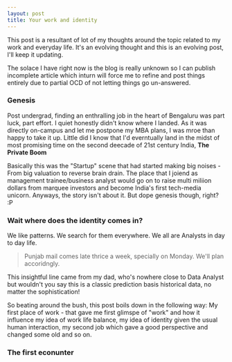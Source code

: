 ```yaml
---
layout: post
title: Your work and identity
---
```


This post is a resultant of lot of my thoughts around the topic related to my work and everyday life. It's an evolving thought and this is an evolving post, I'll keep it updating.

The solace I have right now is the blog is really unknown so I can publish incomplete article which inturn will force me to refine and post things entirely due to partial OCD of not letting things go un-answered.


### Genesis

Post undergrad,  finding an enthralling job in the heart of Bengaluru was part luck, part effort. I quiet honestly didn't know where I landed. As it was directly on-campus and let me postpone my MBA plans, I was mroe than happy to take it up. Little did I know that I'd everntually land in the midst of most promising time on the second deecade of 21st century India, <strong> The Private Boom </strong>

Basically this was the "Startup" scene that had started making big noises - From big valuation to reverse brain drain. The place that I joiend as management trainee/business analyst would go on to raise multi miliion dollars from marquee investors and become India's first tech-media unicorn. Anyways, the story isn't about it. But dope genesis though, right? :P


### Wait where does the identity comes in?

We like patterns. We search for them everywhere. We all are Analysts in day to day life.
> Punjab mail comes late thrice a week, specially on Monday. We'll plan accoridngly.

This insightful line came from my dad, who's nowhere close to Data Analyst but wouldn't you say this is a classic prediction basis historical data, no matter the sophistication!

So beating around the bush, this post boils down in the following way: My first place of work - that gave me first glimspe of "work" and how it influence my idea of work life balance, my idea of identity given the usual human interaction, my second job which gave a good perspective and changed some old and so on.

### The first econunter

